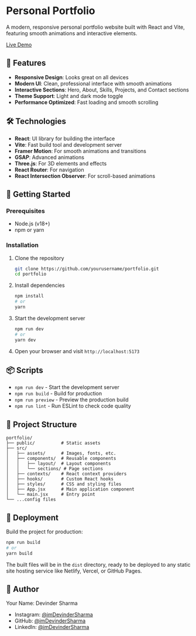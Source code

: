 # Personal Portfolio

A modern, responsive personal portfolio website built with React and Vite, featuring smooth animations and interactive elements.

[Live Demo](https://portfolio-two-gold-55.vercel.app/)

## 🚀 Features

- **Responsive Design**: Looks great on all devices
- **Modern UI**: Clean, professional interface with smooth animations
- **Interactive Sections**: Hero, About, Skills, Projects, and Contact sections
- **Theme Support**: Light and dark mode toggle
- **Performance Optimized**: Fast loading and smooth scrolling

## 🛠️ Technologies

- **React**: UI library for building the interface
- **Vite**: Fast build tool and development server
- **Framer Motion**: For smooth animations and transitions
- **GSAP**: Advanced animations
- **Three.js**: For 3D elements and effects
- **React Router**: For navigation
- **React Intersection Observer**: For scroll-based animations

## 🏁 Getting Started

### Prerequisites

- Node.js (v18+)
- npm or yarn

### Installation

1. Clone the repository
   ```bash
   git clone https://github.com/yourusername/portfolio.git
   cd portfolio
   ```

2. Install dependencies
   ```bash
   npm install
   # or
   yarn
   ```

3. Start the development server
   ```bash
   npm run dev
   # or
   yarn dev
   ```

4. Open your browser and visit `http://localhost:5173`

## 📦 Scripts

- `npm run dev` - Start the development server
- `npm run build` - Build for production
- `npm run preview` - Preview the production build
- `npm run lint` - Run ESLint to check code quality

## 📂 Project Structure

```
portfolio/
├── public/          # Static assets
├── src/
│   ├── assets/      # Images, fonts, etc.
│   ├── components/  # Reusable components
│   │   ├── layout/  # Layout components
│   │   └── sections/ # Page sections
│   ├── contexts/    # React context providers
│   ├── hooks/       # Custom React hooks
│   ├── styles/      # CSS and styling files
│   ├── App.jsx      # Main application component
│   └── main.jsx     # Entry point
└── ...config files
```

## 🚢 Deployment

Build the project for production:

```bash
npm run build
# or
yarn build
```

The built files will be in the `dist` directory, ready to be deployed to any static site hosting service like Netlify, Vercel, or GitHub Pages.

## 👤 Author

Your Name: Devinder Sharma

- Instagram: [@imDevinderSharma](https://www.instagram.com/imdevindersharma/)
- GitHub: [@imDevinderSharma](https://github.com/imDevinderSharma)
- LinkedIn: [@imDevinderSharma](https://www.linkedin.com/in/imdevindersharma/)